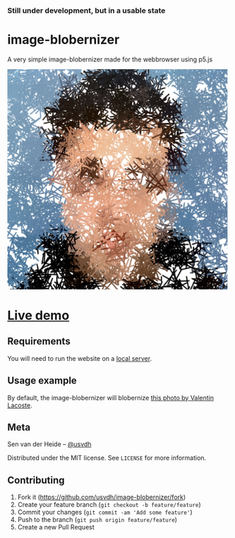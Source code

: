### Still under development, but in a usable state

# image-blobernizer

A very simple image-blobernizer made for the webbrowser using p5.js

![](header.png)

# [Live demo](https://usvdh.github.io/image-blobernizer/)

## Requirements

You will need to run the website on a [local server](https://github.com/processing/p5.js/wiki/Local-server).

## Usage example

By default, the image-blobernizer will blobernize [this photo by Valentin Lacoste](https://unsplash.com/photos/yAHr1eOzkLM). 

## Meta

Sen van der Heide – [@usvdh](https://github.com/usvdh)

Distributed under the MIT license. See ``LICENSE`` for more information.

## Contributing

1. Fork it (<https://github.com/usvdh/image-blobernizer/fork>)
2. Create your feature branch (`git checkout -b feature/feature`)
3. Commit your changes (`git commit -am 'Add some feature'`)
4. Push to the branch (`git push origin feature/feature`)
5. Create a new Pull Request

